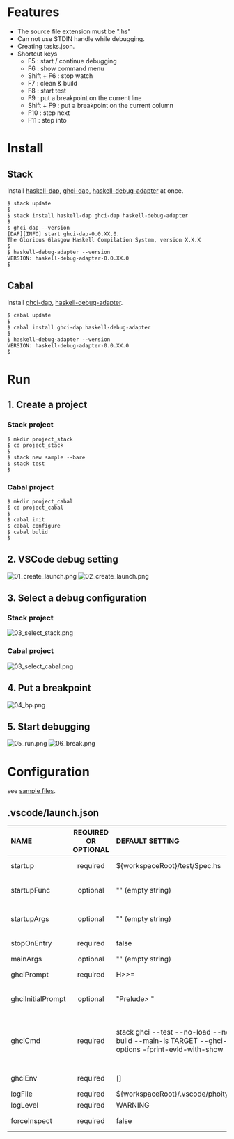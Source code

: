 
# Features
* The source file extension must be ".hs"
* Can not use STDIN handle while debugging.
* Creating tasks.json.
* Shortcut keys
  * F5 : start / continue debugging
  * F6 : show command menu
  * Shift + F6 : stop watch
  * F7 : clean & build
  * F8 : start test
  * F9 : put a breakpoint on the current line
  * Shift + F9 : put a breakpoint on the current column
  * F10 : step next
  * F11 : step into


# Install

## Stack
 Install [haskell-dap](https://hackage.haskell.org/package/haskell-dap), [ghci-dap](https://hackage.haskell.org/package/ghci-dap), [haskell-debug-adapter](https://hackage.haskell.org/package/haskell-debug-adapter) at once.

```
$ stack update
$
$ stack install haskell-dap ghci-dap haskell-debug-adapter
$
$ ghci-dap --version
[DAP][INFO] start ghci-dap-0.0.XX.0.
The Glorious Glasgow Haskell Compilation System, version X.X.X
$
$ haskell-debug-adapter --version
VERSION: haskell-debug-adapter-0.0.XX.0
$
```

## Cabal
 Install [ghci-dap](https://hackage.haskell.org/package/ghci-dap), [haskell-debug-adapter](https://hackage.haskell.org/package/haskell-debug-adapter).

```
$ cabal update
$
$ cabal install ghci-dap haskell-debug-adapter
$
$ haskell-debug-adapter --version
VERSION: haskell-debug-adapter-0.0.XX.0
$
```


# Run
## 1. Create a project
### Stack project
```
$ mkdir project_stack
$ cd project_stack
$
$ stack new sample --bare
$ stack test
$
```

### Cabal project
```
$ mkdir project_cabal
$ cd project_cabal
$
$ cabal init
$ cabal configure
$ cabal bulid
$
```

## 2. VSCode debug setting
![01_create_launch.png](https://raw.githubusercontent.com/phoityne/hdx4vsc/master/docs/2021_readme/01_create_launch.png)
![02_create_launch.png](https://raw.githubusercontent.com/phoityne/hdx4vsc/master/docs/2021_readme/02_create_launch.png)

## 3. Select a debug configuration
### Stack project

![03_select_stack.png](https://raw.githubusercontent.com/phoityne/hdx4vsc/master/docs/2021_readme/03_select_stack.png)

### Cabal project
![03_select_cabal.png](https://raw.githubusercontent.com/phoityne/hdx4vsc/master/docs/2021_readme/03_select_cabal.png)


## 4. Put a breakpoint
![04_bp.png](https://raw.githubusercontent.com/phoityne/hdx4vsc/master/docs/2021_readme/04_bp.png)
## 5. Start debugging
![05_run.png](https://raw.githubusercontent.com/phoityne/hdx4vsc/master/docs/2021_readme/05_run.png)
![06_break.png](https://raw.githubusercontent.com/phoityne/hdx4vsc/master/docs/2021_readme/06_break.png)
# Configuration

see [sample files](https://github.com/phoityne/hdx4vsc/tree/master/configs).

## __.vscode/launch.json__

|NAME|REQUIRED OR OPTIONAL|DEFAULT SETTING|DESCRIPTION|
|:--|:--:|:--|:--|
|startup|required|${workspaceRoot}/test/Spec.hs|debug startup file, will be loaded automatically.|
|startupFunc|optional|"" (empty string)|debug startup function, will be run instead of main function.|
|startupArgs|optional|"" (empty string)|arguments for startup function. set as string type.|
|stopOnEntry|required|false|stop or not after debugger launched.
|mainArgs|optional|"" (empty string)|main arguments.|
|ghciPrompt|required|H>>=|ghci command prompt string.|
|ghciInitialPrompt|optional|"Prelude> "|initial pormpt of ghci. set it when using custom prompt. e.g. set in .ghci|
|ghciCmd|required|stack ghci --test --no-load --no-build --main-is TARGET --ghci-options -fprint-evld-with-show|launch ghci command, must be Prelude module loaded. For example, "cabal exec -- ghci-dap --interactive -i${workspaceFolder}/src"|
|ghciEnv|required|[]|Environment variables for ghci exectution.|
|logFile|required|${workspaceRoot}/.vscode/phoityne.log|internal log file.|
|logLevel|required|WARNING|internal log level.|
|forceInspect|required|false|Inspect scope variables force.|

